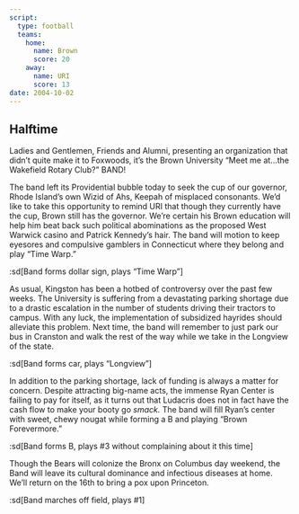 ```yaml
---
script:
  type: football
  teams:
    home:
      name: Brown
      score: 20
    away:
      name: URI
      score: 13
date: 2004-10-02
---
```


## Halftime

Ladies and Gentlemen, Friends and Alumni, presenting an organization that didn’t quite make it to Foxwoods, it’s the Brown University “Meet me at…the Wakefield Rotary Club?” BAND!

The band left its Providential bubble today to seek the cup of our governor, Rhode Island’s own Wizid of Ahs, Keepah of misplaced consonants. We’d like to take this opportunity to remind URI that though they currently have the cup, Brown still has the governor. We’re certain his Brown education will help him beat back such political abominations as the proposed West Warwick casino and Patrick Kennedy’s hair. The band will motion to keep eyesores and compulsive gamblers in Connecticut where they belong and play “Time Warp.”

:sd[Band forms dollar sign, plays “Time Warp”]

As usual, Kingston has been a hotbed of controversy over the past few weeks. The University is suffering from a devastating parking shortage due to a drastic escalation in the number of students driving their tractors to campus. With any luck, the implementation of subsidized hayrides should alleviate this problem. Next time, the band will remember to just park our bus in Cranston and walk the rest of the way while we take in the Longview of the state.

:sd[Band forms car, plays “Longview”]

In addition to the parking shortage, lack of funding is always a matter for concern. Despite attracting big-name acts, the immense Ryan Center is failing to pay for itself, as it turns out that Ludacris does not in fact have the cash flow to make your booty go _smack._ The band will fill Ryan’s center with sweet, chewy nougat while forming a B and playing “Brown Forevermore.”

:sd[Band forms B, plays #3 without complaining about it this time]

Though the Bears will colonize the Bronx on Columbus day weekend, the Band will leave its cultural dominance and infectious diseases at home. We’ll return on the 16th to bring a pox upon Princeton.

:sd[Band marches off field, plays #1]
